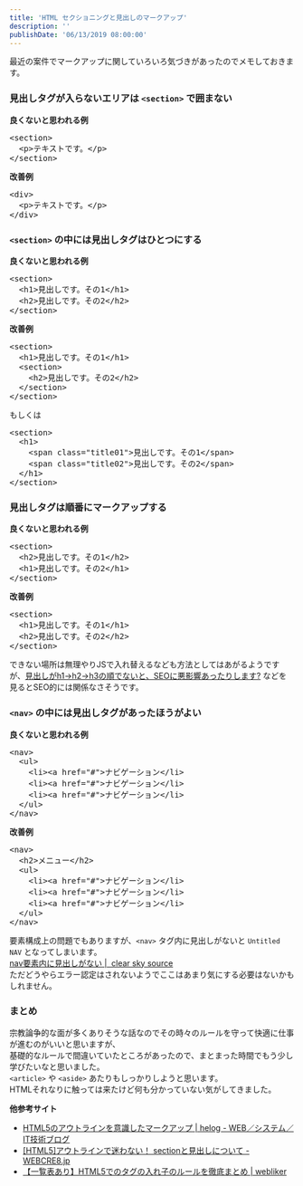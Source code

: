 ```yaml
---
title: 'HTML セクショニングと見出しのマークアップ'
description: ''
publishDate: '06/13/2019 08:00:00'
---
```


<p>最近の案件でマークアップに関していろいろ気づきがあったのでメモしておきます。</p>

<h3>見出しタグが入らないエリアは <code>&lt;section&gt;</code> で囲まない</h3>

<p><strong>良くないと思われる例</strong></p>

<pre class="code lang-html" data-lang="html" data-unlink><span class="synIdentifier">&lt;</span><span class="synStatement">section</span><span class="synIdentifier">&gt;</span>
  <span class="synIdentifier">&lt;</span><span class="synStatement">p</span><span class="synIdentifier">&gt;</span>テキストです。<span class="synIdentifier">&lt;/</span><span class="synStatement">p</span><span class="synIdentifier">&gt;</span>
<span class="synIdentifier">&lt;/</span><span class="synStatement">section</span><span class="synIdentifier">&gt;</span>
</pre>

<p><strong>改善例</strong></p>

<pre class="code lang-html" data-lang="html" data-unlink><span class="synIdentifier">&lt;</span><span class="synStatement">div</span><span class="synIdentifier">&gt;</span>
  <span class="synIdentifier">&lt;</span><span class="synStatement">p</span><span class="synIdentifier">&gt;</span>テキストです。<span class="synIdentifier">&lt;/</span><span class="synStatement">p</span><span class="synIdentifier">&gt;</span>
<span class="synIdentifier">&lt;/</span><span class="synStatement">div</span><span class="synIdentifier">&gt;</span>
</pre>

<h3><code>&lt;section&gt;</code> の中には見出しタグはひとつにする</h3>

<p><strong>良くないと思われる例</strong></p>

<pre class="code lang-html" data-lang="html" data-unlink><span class="synIdentifier">&lt;</span><span class="synStatement">section</span><span class="synIdentifier">&gt;</span>
  <span class="synIdentifier">&lt;</span><span class="synStatement">h1</span><span class="synIdentifier">&gt;</span>見出しです。その1<span class="synIdentifier">&lt;/</span><span class="synStatement">h1</span><span class="synIdentifier">&gt;</span>
  <span class="synIdentifier">&lt;</span><span class="synStatement">h2</span><span class="synIdentifier">&gt;</span>見出しです。その2<span class="synIdentifier">&lt;/</span><span class="synStatement">h2</span><span class="synIdentifier">&gt;</span>
<span class="synIdentifier">&lt;/</span><span class="synStatement">section</span><span class="synIdentifier">&gt;</span>
</pre>

<p><strong>改善例</strong></p>

<pre class="code lang-html" data-lang="html" data-unlink><span class="synIdentifier">&lt;</span><span class="synStatement">section</span><span class="synIdentifier">&gt;</span>
  <span class="synIdentifier">&lt;</span><span class="synStatement">h1</span><span class="synIdentifier">&gt;</span>見出しです。その1<span class="synIdentifier">&lt;/</span><span class="synStatement">h1</span><span class="synIdentifier">&gt;</span>
  <span class="synIdentifier">&lt;</span><span class="synStatement">section</span><span class="synIdentifier">&gt;</span>
    <span class="synIdentifier">&lt;</span><span class="synStatement">h2</span><span class="synIdentifier">&gt;</span>見出しです。その2<span class="synIdentifier">&lt;/</span><span class="synStatement">h2</span><span class="synIdentifier">&gt;</span>
  <span class="synIdentifier">&lt;/</span><span class="synStatement">section</span><span class="synIdentifier">&gt;</span>
<span class="synIdentifier">&lt;/</span><span class="synStatement">section</span><span class="synIdentifier">&gt;</span>
</pre>

<p>もしくは</p>

<pre class="code lang-html" data-lang="html" data-unlink><span class="synIdentifier">&lt;</span><span class="synStatement">section</span><span class="synIdentifier">&gt;</span>
  <span class="synIdentifier">&lt;</span><span class="synStatement">h1</span><span class="synIdentifier">&gt;</span>
    <span class="synIdentifier">&lt;</span><span class="synStatement">span</span><span class="synIdentifier"> </span><span class="synType">class</span><span class="synIdentifier">=</span><span class="synConstant">&quot;title01&quot;</span><span class="synIdentifier">&gt;</span>見出しです。その1<span class="synIdentifier">&lt;/</span><span class="synStatement">span</span><span class="synIdentifier">&gt;</span>
    <span class="synIdentifier">&lt;</span><span class="synStatement">span</span><span class="synIdentifier"> </span><span class="synType">class</span><span class="synIdentifier">=</span><span class="synConstant">&quot;title02&quot;</span><span class="synIdentifier">&gt;</span>見出しです。その2<span class="synIdentifier">&lt;/</span><span class="synStatement">span</span><span class="synIdentifier">&gt;</span>
  <span class="synIdentifier">&lt;/</span><span class="synStatement">h1</span><span class="synIdentifier">&gt;</span>
<span class="synIdentifier">&lt;/</span><span class="synStatement">section</span><span class="synIdentifier">&gt;</span>
</pre>

<h3>見出しタグは順番にマークアップする</h3>

<p><strong>良くないと思われる例</strong></p>

<pre class="code lang-html" data-lang="html" data-unlink><span class="synIdentifier">&lt;</span><span class="synStatement">section</span><span class="synIdentifier">&gt;</span>
  <span class="synIdentifier">&lt;</span><span class="synStatement">h2</span><span class="synIdentifier">&gt;</span>見出しです。その1<span class="synIdentifier">&lt;/</span><span class="synStatement">h2</span><span class="synIdentifier">&gt;</span>
  <span class="synIdentifier">&lt;</span><span class="synStatement">h1</span><span class="synIdentifier">&gt;</span>見出しです。その2<span class="synIdentifier">&lt;/</span><span class="synStatement">h1</span><span class="synIdentifier">&gt;</span>
<span class="synIdentifier">&lt;/</span><span class="synStatement">section</span><span class="synIdentifier">&gt;</span>
</pre>

<p><strong>改善例</strong></p>

<pre class="code lang-html" data-lang="html" data-unlink><span class="synIdentifier">&lt;</span><span class="synStatement">section</span><span class="synIdentifier">&gt;</span>
  <span class="synIdentifier">&lt;</span><span class="synStatement">h1</span><span class="synIdentifier">&gt;</span>見出しです。その1<span class="synIdentifier">&lt;/</span><span class="synStatement">h1</span><span class="synIdentifier">&gt;</span>
  <span class="synIdentifier">&lt;</span><span class="synStatement">h2</span><span class="synIdentifier">&gt;</span>見出しです。その2<span class="synIdentifier">&lt;/</span><span class="synStatement">h2</span><span class="synIdentifier">&gt;</span>
<span class="synIdentifier">&lt;/</span><span class="synStatement">section</span><span class="synIdentifier">&gt;</span>
</pre>

<p>できない場所は無理やりJSで入れ替えるなども方法としてはあがるようですが、<a href="https://webtan.impress.co.jp/e/2018/04/20/29008">見出しがh1→h2→h3の順でないと、SEOに悪影響あったりします?</a> などを見るとSEO的には関係なさそうです。</p>

<h3><code>&lt;nav&gt;</code> の中には見出しタグがあったほうがよい</h3>

<p><strong>良くないと思われる例</strong></p>

<pre class="code lang-html" data-lang="html" data-unlink><span class="synIdentifier">&lt;</span><span class="synStatement">nav</span><span class="synIdentifier">&gt;</span>
  <span class="synIdentifier">&lt;</span><span class="synStatement">ul</span><span class="synIdentifier">&gt;</span>
    <span class="synIdentifier">&lt;</span><span class="synStatement">li</span><span class="synIdentifier">&gt;&lt;</span><span class="synStatement">a</span><span class="synIdentifier"> </span><span class="synType">href</span><span class="synIdentifier">=</span><span class="synConstant">&quot;#&quot;</span><span class="synIdentifier">&gt;</span><span class="synUnderlined">ナビゲーション</span><span class="synIdentifier">&lt;/</span><span class="synStatement">li</span><span class="synIdentifier">&gt;</span>
    <span class="synIdentifier">&lt;</span><span class="synStatement">li</span><span class="synIdentifier">&gt;&lt;</span><span class="synStatement">a</span><span class="synIdentifier"> </span><span class="synType">href</span><span class="synIdentifier">=</span><span class="synConstant">&quot;#&quot;</span><span class="synIdentifier">&gt;</span><span class="synUnderlined">ナビゲーション</span><span class="synIdentifier">&lt;/</span><span class="synStatement">li</span><span class="synIdentifier">&gt;</span>
    <span class="synIdentifier">&lt;</span><span class="synStatement">li</span><span class="synIdentifier">&gt;&lt;</span><span class="synStatement">a</span><span class="synIdentifier"> </span><span class="synType">href</span><span class="synIdentifier">=</span><span class="synConstant">&quot;#&quot;</span><span class="synIdentifier">&gt;</span><span class="synUnderlined">ナビゲーション</span><span class="synIdentifier">&lt;/</span><span class="synStatement">li</span><span class="synIdentifier">&gt;</span>
  <span class="synIdentifier">&lt;/</span><span class="synStatement">ul</span><span class="synIdentifier">&gt;</span>
<span class="synIdentifier">&lt;/</span><span class="synStatement">nav</span><span class="synIdentifier">&gt;</span>
</pre>

<p><strong>改善例</strong></p>

<pre class="code lang-html" data-lang="html" data-unlink><span class="synIdentifier">&lt;</span><span class="synStatement">nav</span><span class="synIdentifier">&gt;</span>
  <span class="synIdentifier">&lt;</span><span class="synStatement">h2</span><span class="synIdentifier">&gt;</span>メニュー<span class="synIdentifier">&lt;/</span><span class="synStatement">h2</span><span class="synIdentifier">&gt;</span>
  <span class="synIdentifier">&lt;</span><span class="synStatement">ul</span><span class="synIdentifier">&gt;</span>
    <span class="synIdentifier">&lt;</span><span class="synStatement">li</span><span class="synIdentifier">&gt;&lt;</span><span class="synStatement">a</span><span class="synIdentifier"> </span><span class="synType">href</span><span class="synIdentifier">=</span><span class="synConstant">&quot;#&quot;</span><span class="synIdentifier">&gt;</span><span class="synUnderlined">ナビゲーション</span><span class="synIdentifier">&lt;/</span><span class="synStatement">li</span><span class="synIdentifier">&gt;</span>
    <span class="synIdentifier">&lt;</span><span class="synStatement">li</span><span class="synIdentifier">&gt;&lt;</span><span class="synStatement">a</span><span class="synIdentifier"> </span><span class="synType">href</span><span class="synIdentifier">=</span><span class="synConstant">&quot;#&quot;</span><span class="synIdentifier">&gt;</span><span class="synUnderlined">ナビゲーション</span><span class="synIdentifier">&lt;/</span><span class="synStatement">li</span><span class="synIdentifier">&gt;</span>
    <span class="synIdentifier">&lt;</span><span class="synStatement">li</span><span class="synIdentifier">&gt;&lt;</span><span class="synStatement">a</span><span class="synIdentifier"> </span><span class="synType">href</span><span class="synIdentifier">=</span><span class="synConstant">&quot;#&quot;</span><span class="synIdentifier">&gt;</span><span class="synUnderlined">ナビゲーション</span><span class="synIdentifier">&lt;/</span><span class="synStatement">li</span><span class="synIdentifier">&gt;</span>
  <span class="synIdentifier">&lt;/</span><span class="synStatement">ul</span><span class="synIdentifier">&gt;</span>
<span class="synIdentifier">&lt;/</span><span class="synStatement">nav</span><span class="synIdentifier">&gt;</span>
</pre>

<p>要素構成上の問題でもありますが、<code>&lt;nav&gt;</code> タグ内に見出しがないと <code>Untitled NAV</code> となってしまいます。<br/>
<a href="https://maboroshi.biz/clearskysource/?p=144">nav要素内に見出しがない |  clear sky source</a><br/>
ただどうやらエラー認定はされないようでここはあまり気にする必要はないかもしれません。</p>

<h3>まとめ</h3>

<p>宗教論争的な面が多くありそうな話なのでその時々のルールを守って快適に仕事が進むのがいいと思いますが、<br/>
基礎的なルールで間違いていたところがあったので、まとまった時間でもう少し学びたいなと思いました。<br/>
<code>&lt;article&gt;</code> や <code>&lt;aside&gt;</code> あたりもしっかりしようと思います。<br/>
HTMLそれなりに触っては来たけど何も分かっていない気がしてきました。</p>

<p><strong>他参考サイト</strong></p>

<ul>
<li><a href="https://helog.jp/html-css/html5-outline-markup/">HTML5のアウトラインを意識したマークアップ | helog - WEB／システム／IT技術ブログ</a></li>
<li><a href="http://webcre8.jp/think/html5-section-outline.html">[HTML5]アウトラインで迷わない！ sectionと見出しについて - WEBCRE8.jp</a></li>
<li><a href="https://webliker.info/46840/">【一覧表あり】HTML5でのタグの入れ子のルールを徹底まとめ | webliker</a></li>
</ul>

